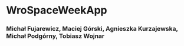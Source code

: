 # WroSpaceWeekApp

### Michał Fujarewicz, Maciej Górski, Agnieszka Kurzajewska,  Michał Podgórny, Tobiasz Wojnar
